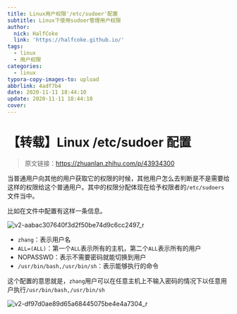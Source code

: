 ```yaml
---
title: Linux用户权限'/etc/sudoer'配置
subtitle: Linux下使用sudoer管理用户权限
author:
  nick: HalfCoke
  link: 'https://halfcoke.github.io/'
tags:
  - linux
  - 用户权限
categories:
  - linux
typora-copy-images-to: upload
abbrlink: 4adf7b4
date: 2020-11-11 18:44:10
update: 2020-11-11 18:44:10
cover:
---
```


# 【转载】Linux /etc/sudoer 配置

> 原文链接：https://zhuanlan.zhihu.com/p/43934300

当普通用户向其他的用户获取它的权限的时候，其他用户怎么去判断是不是需要给这样的权限给这个普通用户。其中的权限分配体现在给予权限者的`/etc/sudoers`文件当中。

比如在文件中配置有这样一条信息。

![v2-aabac307640f3d2f50be74d9c6cc2497_r](https://gitee.com/halfcoke/blog_img/raw/master/img/v2-aabac307640f3d2f50be74d9c6cc2497_r.png)

- `zhang`：表示用户名
- `ALL=(ALL)`：第一个`ALL`表示所有的主机，第二个`ALL`表示所有的用户
- NOPASSWD：表示不需要密码就能切换到用户
- `/usr/bin/bash,/usr/bin/sh`：表示能够执行的命令

这个配置的意思就是，`zhang`用户可以在任意主机上不输入密码的情况下以任意用户执行`/usr/bin/bash,/usr/bin/sh`

![v2-df97d0ae89d65a68445075be4e4a7304_r](https://gitee.com/halfcoke/blog_img/raw/master/img/v2-df97d0ae89d65a68445075be4e4a7304_r.jpg)